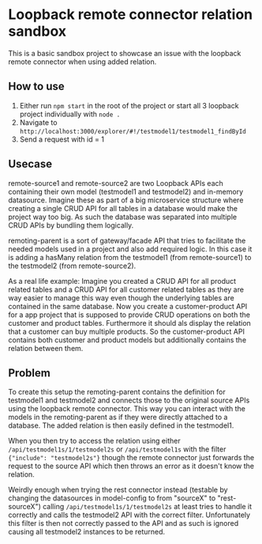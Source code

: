 # Loopback remote connector relation sandbox
This is a basic sandbox project to showcase an issue with the loopback remote connector when using added relation.

## How to use
 1. Either run ``npm start`` in the root of the project or start all 3 loopback project individually with ``node .``
 2. Navigate to ``http://localhost:3000/explorer/#!/testmodel1/testmodel1_findById``
 3. Send a request with id = 1 

## Usecase
remote-source1 and remote-source2 are two Loopback APIs each containing their own model (testmodel1 and testmodel2) and in-memory datasource. Imagine these as part of a big microservice structure where creating a single CRUD API for all tables in a database would make the project way too big. As such the database was separated into multiple CRUD APIs by bundling them logically. 

remoting-parent is a sort of gateway/facade API that tries to facilitate the needed models used in a project and also add required logic. In this case it is adding a hasMany relation from the testmodel1 (from remote-source1) to the testmodel2 (from remote-source2). 

As a real life example: Imagine you created a CRUD API for all product related tables and a CRUD API for all customer related tables as they are way easier to manage this way even though the underlying tables are contained in the same database.
Now you create a customer-product API for a app project that is supposed to provide CRUD operations on both the customer and product tables. Furthermore it should als display the relation that a customer can buy multiple products. So the customer-product API contains both customer and product models but additionally contains the relation between them.

## Problem
To create this setup the remoting-parent contains the definition for testmodel1 and testmodel2 and connects those to the original source APIs using the loopback remote connector. This way you can interact with the models in the remoting-parent as if they were directly attached to a database. The added relation is then easily defined in the testmodel1. 

When you then try to access the relation using either 
``/api/testmodel1s/1/testmodel2s`` or ``/api/testmodel1s`` with the filter ``{"include": "testmodel2s"}`` though the remote connector just forwards the request to the source API which then throws an error as it doesn't know the relation. 

Weirdly enough when trying the rest connector instead (testable by changing the datasources in model-config to from "sourceX" to "rest-sourceX") calling ``/api/testmodel1s/1/testmodel2s`` at least tries to handle it correctly and calls the testmodel2 API with the correct filter. Unfortunately this filter is then not correctly passed to the API and as such is ignored causing all testmodel2 instances to be returned.
